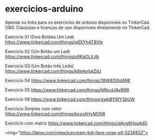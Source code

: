 # exercicios-arduino
Apenas os links para os exercícios de arduino disponíveis no TinkerCad.
OBS: Cláusulas e licenças de uso disponíveis diretamente no TinkerCad.




   Exercicio 01 (Dois Botões Um Led)
   	 https://www.tinkercad.com/things/g6XYhAT8Vlq
	
   Exercicio 02 (Um Botão um Led)
         https://www.tinkercad.com/things/c6KaOLjLjIb
	 
   Exercicio 03 (Um Botão três Leds)	 
	 https://www.tinkercad.com/things/k8mknIqtZdJ
	
   Exercicio 04
	 https://www.tinkercad.com/things/7AW4OlXd498
	 
   Exercicio 05
	 https://www.tinkercad.com/things/hRkcdJAv6NR
	
   Exercicio 06
         https://www.tinkercad.com/things/gwhBYWY3bUW

	


Exercício Simples com vetor
https://www.tinkercad.com/things/bxzxAHyMOhR

Exercício com matriz
https://www.tinkercad.com/things/dAyg6HsqAdG

<img="https://tenor.com/view/icecream-kid-face-nose-gif-5236832"></img>

